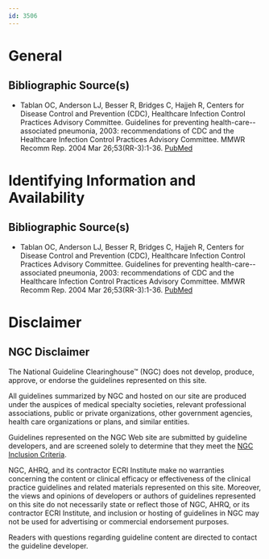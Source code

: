 ```yaml
---
id: 3506
---
```


# General

## Bibliographic Source(s)

- Tablan OC, Anderson LJ, Besser R, Bridges C, Hajjeh R, Centers for Disease Control and Prevention (CDC), Healthcare Infection Control Practices Advisory Committee. Guidelines for preventing health-care--associated pneumonia, 2003: recommendations of CDC and the Healthcare Infection Control Practices Advisory Committee. MMWR Recomm Rep. 2004 Mar 26;53(RR-3):1-36. [ PubMed ](http://www.ncbi.nlm.nih.gov/entrez/query.fcgi?cmd=Retrieve&db=pubmed&dopt=Abstract&list_uids=15048056)

# Identifying Information and Availability

## Bibliographic Source(s)

- Tablan OC, Anderson LJ, Besser R, Bridges C, Hajjeh R, Centers for Disease Control and Prevention (CDC), Healthcare Infection Control Practices Advisory Committee. Guidelines for preventing health-care--associated pneumonia, 2003: recommendations of CDC and the Healthcare Infection Control Practices Advisory Committee. MMWR Recomm Rep. 2004 Mar 26;53(RR-3):1-36. [ PubMed ](http://www.ncbi.nlm.nih.gov/entrez/query.fcgi?cmd=Retrieve&db=pubmed&dopt=Abstract&list_uids=15048056)

# Disclaimer

## NGC Disclaimer

The National Guideline Clearinghouse™ (NGC) does not develop, produce, approve, or endorse the guidelines represented on this site.

All guidelines summarized by NGC and hosted on our site are produced under the auspices of medical specialty societies, relevant professional associations, public or private organizations, other government agencies, health care organizations or plans, and similar entities.

Guidelines represented on the NGC Web site are submitted by guideline developers, and are screened solely to determine that they meet the [NGC Inclusion Criteria](/help-and-about/summaries/inclusion-criteria).

NGC, AHRQ, and its contractor ECRI Institute make no warranties concerning the content or clinical efficacy or effectiveness of the clinical practice guidelines and related materials represented on this site. Moreover, the views and opinions of developers or authors of guidelines represented on this site do not necessarily state or reflect those of NGC, AHRQ, or its contractor ECRI Institute, and inclusion or hosting of guidelines in NGC may not be used for advertising or commercial endorsement purposes.

Readers with questions regarding guideline content are directed to contact the guideline developer.

